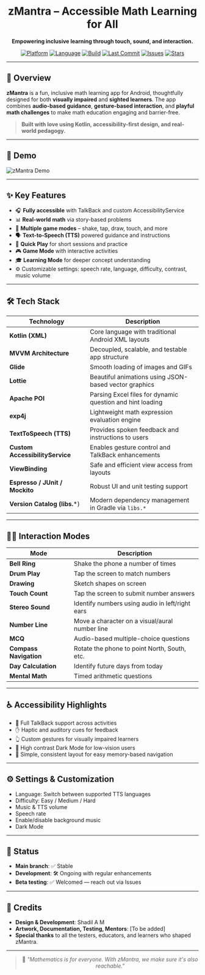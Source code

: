 

<div align="center">

# zMantra – Accessible Math Learning for All

**Empowering inclusive learning through touch, sound, and interaction.**

[![Platform](https://img.shields.io/badge/platform-Android-green.svg)]()
[![Language](https://img.shields.io/github/languages/top/shadil-rayyan/Math-Mantra)]()
[![Build](https://img.shields.io/github/actions/workflow/status/shadil-rayyan/Math-Mantra/android.yml?label=build)]()
[![Last Commit](https://img.shields.io/github/last-commit/shadil-rayyan/Math-Mantra)]()
[![Issues](https://img.shields.io/github/issues/shadil-rayyan/Math-Mantra)]()
[![Stars](https://img.shields.io/github/stars/shadil-rayyan/Math-Mantra?style=social)]()

</div>

---

## 🎯 Overview

**zMantra** is a fun, inclusive math learning app for Android, thoughtfully designed for both **visually impaired** and **sighted learners**. The app combines **audio-based guidance**, **gesture-based interaction**, and **playful math challenges** to make math education engaging and barrier-free.

> **Built with love using Kotlin, accessibility-first design, and real-world pedagogy.**

---

## 🚀 Demo

![zMantra Demo](https://raw.githubusercontent.com/shadil-rayyan/Math-Mantra/refactoring/.github/.preview/out.gif)

---

## ✨ Key Features

- 🎧 **Fully accessible** with TalkBack and custom AccessibilityService
- 📊 **Real-world math** via story-based problems
- 🧠 **Multiple game modes** – shake, tap, draw, touch, and more
- 🗣️ **Text-to-Speech (TTS)** powered guidance and instructions
- 🧩 **Quick Play** for short sessions and practice
- 🎮 **Game Mode** with interactive activities
- 🎓 **Learning Mode** for deeper concept understanding
- ⚙️ Customizable settings: speech rate, language, difficulty, contrast, music volume

---

## 🛠️ Tech Stack

| Technology                      | Description                                               |
| ------------------------------- | --------------------------------------------------------- |
| **Kotlin (XML)**                | Core language with traditional Android XML layouts        |
| **MVVM Architecture**           | Decoupled, scalable, and testable app structure           |
| **Glide**                       | Smooth loading of images and GIFs                         |
| **Lottie**                      | Beautiful animations using JSON-based vector graphics     |
| **Apache POI**                  | Parsing Excel files for dynamic question and hint loading |
| **exp4j**                       | Lightweight math expression evaluation engine             |
| **TextToSpeech (TTS)**          | Provides spoken feedback and instructions to users        |
| **Custom AccessibilityService** | Enables gesture control and TalkBack enhancements         |
| **ViewBinding**                 | Safe and efficient view access from layouts               |
| **Espresso / JUnit / Mockito**  | Robust UI and unit testing support                        |
| **Version Catalog (libs.**\*)   | Modern dependency management in Gradle via `libs.*`       |

---



## 🧑‍💻 Interaction Modes

| Mode | Description |
|------|-------------|
| **Bell Ring** | Shake the phone a number of times |
| **Drum Play** | Tap the screen to match numbers |
| **Drawing** | Sketch shapes on screen |
| **Touch Count** | Tap the screen to submit number answers |
| **Stereo Sound** | Identify numbers using audio in left/right ears |
| **Number Line** | Move a character on a visual/aural number line |
| **MCQ** | Audio-based multiple-choice questions |
| **Compass Navigation** | Rotate the phone to point North, South, etc. |
| **Day Calculation** | Identify future days from today |
| **Mental Math** | Timed arithmetic questions |

---

## ♿ Accessibility Highlights

- 📱 Full TalkBack support across activities
- ✋ Haptic and auditory cues for feedback
- 👆 Custom gestures for visually impaired learners
- 🎨 High contrast Dark Mode for low-vision users
- 🧠 Simple, consistent layout for easy memory-based navigation

---

## ⚙️ Settings & Customization

- Language: Switch between supported TTS languages
- Difficulty: Easy / Medium / Hard
- Music & TTS volume
- Speech rate
- Enable/disable background music
- Dark Mode

---



## 🧪 Status

* **Main branch**: ✅ Stable
* **Development**: 🛠️ Ongoing with regular enhancements
* **Beta testing**: ✅ Welcomed — reach out via Issues

---

## 🙏 Credits

* **Design & Development**: Shadil A M
* **Artwork, Documentation, Testing, Mentors**: \[To be added]
* **Special thanks** to all the testers, educators, and learners who shaped zMantra.
---

<div align="center">

> 📘 *"Mathematics is for everyone. With zMantra, we make sure it's also reachable."*

</div>


